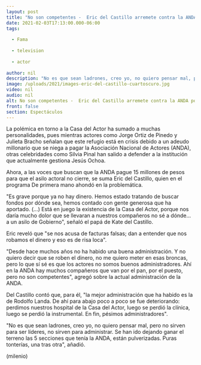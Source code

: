 ```yaml
---
layout: post
title: "No son competentes -  Eric del Castillo arremete contra la ANDA por crisis en la Casa del Actor"
date: 2021-02-03T17:13:00.000-06:00
tags:
  
  - Fama
  
  - television
  
  - actor
  
author: nil
description: "No es que sean ladrones, creo yo, no quiero pensar mal, pero no sirven para ser líderes, no sirven para administrar, dijo el icónico actor sobre la actual administración de Jesús Ochoa. "
image: /uploads/2021/images-eric-del-castillo-cuartoscuro.jpg
video: nil
audio: nil
alt: No son competentes -  Eric del Castillo arremete contra la ANDA por crisis en la Casa del Actor
front: false
section: Espectáculos
---
```


La polémica en torno a la Casa del Actor ha sumado a muchas personalidades, pues mientras actores como Jorge Ortiz de Pinedo y Julieta Bracho señalan que este refugio está en crisis debido a un adeudo millonario que se niega a pagar la Asociación Nacional de Actores (ANDA), otras celebridades como Silvia Pinal han salido a defender a la institución que actualmente gestiona Jesús Ochoa.  

Ahora, a las voces que buscan que la ANDA pague 15 millones de pesos para que el asilo actoral no cierre, se suma Eric del Castillo, quien en el programa De primera mano ahondó en la problemática. 

"Es grave porque ya no hay dinero. Hemos estado tratando de buscar fondos por dónde sea, hemos contado con gente generosa que ha aportado. (…) Está en juego la existencia de la Casa del Actor, porque nos daría mucho dolor que se llevaran a nuestros compañeros no sé a dónde... a un asilo de Gobierno", señaló el papá de Kate del Castillo.  

Eric reveló que "se nos acusa de facturas falsas; dan a entender que nos robamos el dinero y eso es de risa loca". 

"Desde hace muchos años no ha habido una buena administración. Y no quiero decir que se roben el dinero, no me quiero meter en esas broncas, pero lo que sí sé es que los actores no somos buenos administradores. Ahí en la ANDA hay muchos compañeros que van por el pan, por el puesto, pero no son competentes", agregó sobre la actual administración de la ANDA. 

Del Castillo contó que, para él, "la mejor administración que ha habido es la de Rodolfo Landa. De ahí  para abajo poco a poco se fue deteriorando: perdimos nuestros hospital de la Casa del Actor, luego se perdió la clínica, luego se perdió la instrumental. En fin, pésimos administradores".  

"No es que sean ladrones, creo yo, no quiero pensar mal, pero no sirven para ser líderes, no sirven para administrar.  Se han ido dejando ganar el terreno las 5 secciones que tenía la ANDA, están pulverizadas. Puras tonterías, una tras otra", añadió. 

(milenio)